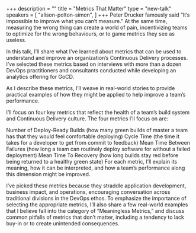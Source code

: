 +++
description = ""
title = "Metrics That Matter"
type = "new-talk"
speakers = [
        "alison-polton-simon",
]
+++
Peter Drucker famously said “It’s impossible to improve what you can’t measure.” At the same time, measuring the wrong thing can create a world of pain, incentivizing teams to optimize for the wrong behaviours, or to game metrics they see as useless.

In this talk, I’ll share what I’ve learned about metrics that can be used to understand and improve an organization’s Continuous Delivery processes. I’ve selected these metrics based on interviews with more than a dozen DevOps practitioners and consultants conducted while developing an analytics offering for GoCD.

As I describe these metrics, I’ll weave in real-world stories to provide practical examples of how they might be applied to help improve a team’s performance.

I’ll focus on four key metrics that reflect the health of a team’s build system and Continuous Delivery culture. The four metrics I’ll focus on are:

Number of Deploy-Ready Builds (how many green builds of master a team has that they would feel comfortable deploying)
Cycle Time (the time it takes for a developer to get from commit to feedback)
Mean Time Between Failures (how long a team can routinely deploy software for without a failed deployment)
Mean Time To Recovery (how long builds stay red before being returned to a healthy green state)
For each metric, I’ll explain its meaning, how it can be interpreted, and how a team’s performance along this dimension might be improved.

I’ve picked these metrics because they straddle application development, business impact, and operations, encouraging conversation across traditional divisions in the DevOps ethos. To emphasize the importance of selecting the appropriate metrics, I’ll also share a few real-world examples that I believe fall into the category of “Meaningless Metrics,” and discuss common pitfalls of metrics that don’t matter, including a tendency to lack buy-in or to create unintended consequences.